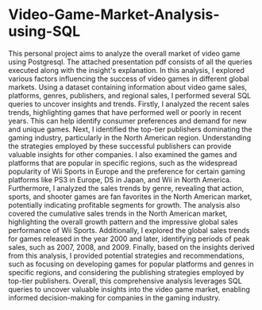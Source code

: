 # Video-Game-Market-Analysis-using-SQL
This personal project aims to analyze the overall market of video game using Postgresql.
The attached presentation pdf consists of all the queries executed along with the insight's explanation.
In this analysis, I explored various factors influencing the success of video games in different global markets. Using a dataset containing information about video game sales, platforms, genres, publishers, and regional sales, I performed several SQL queries to uncover insights and trends.
Firstly, I analyzed the recent sales trends, highlighting games that have performed well or poorly in recent years. This can help identify consumer preferences and demand for new and unique games.
Next, I identified the top-tier publishers dominating the gaming industry, particularly in the North American region. Understanding the strategies employed by these successful publishers can provide valuable insights for other companies.
I also examined the games and platforms that are popular in specific regions, such as the widespread popularity of Wii Sports in Europe and the preference for certain gaming platforms like PS3 in Europe, DS in Japan, and Wii in North America.
Furthermore, I analyzed the sales trends by genre, revealing that action, sports, and shooter games are fan favorites in the North American market, potentially indicating profitable segments for growth.
The analysis also covered the cumulative sales trends in the North American market, highlighting the overall growth pattern and the impressive global sales performance of Wii Sports.
Additionally, I explored the global sales trends for games released in the year 2000 and later, identifying periods of peak sales, such as 2007, 2008, and 2009.
Finally, based on the insights derived from this analysis, I provided potential strategies and recommendations, such as focusing on developing games for popular platforms and genres in specific regions, and considering the publishing strategies employed by top-tier publishers.
Overall, this comprehensive analysis leverages SQL queries  to uncover valuable insights into the video game market, enabling informed decision-making for companies in the gaming industry.
